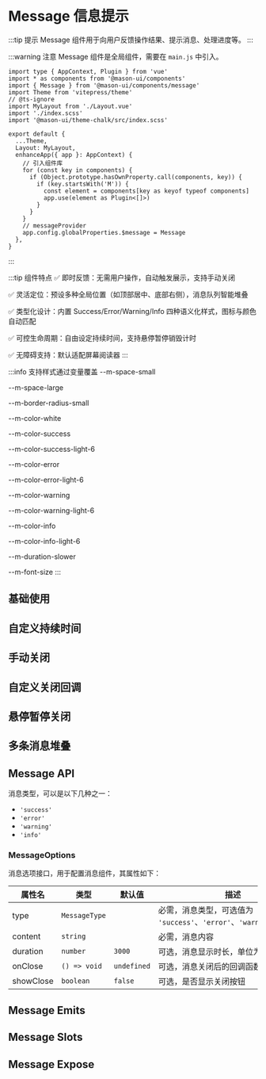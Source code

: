 # Message 信息提示

:::tip 提示
Message 组件用于向用户反馈操作结果、提示消息、处理进度等。
:::

:::warning 注意
Message 组件是全局组件，需要在 `main.js` 中引入。

```ts{3,24}
import type { AppContext, Plugin } from 'vue'
import * as components from '@mason-ui/components'
import { Message } from '@mason-ui/components/message'
import Theme from 'vitepress/theme'
// @ts-ignore
import MyLayout from './Layout.vue'
import './index.scss'
import '@mason-ui/theme-chalk/src/index.scss'

export default {
  ...Theme,
  Layout: MyLayout,
  enhanceApp({ app }: AppContext) {
    // 引入组件库
    for (const key in components) {
      if (Object.prototype.hasOwnProperty.call(components, key)) {
        if (key.startsWith('M')) {
          const element = components[key as keyof typeof components]
          app.use(element as Plugin<[]>)
        }
      }
    }
    // messageProvider
    app.config.globalProperties.$message = Message
  },
}
```
:::

:::tip 组件特点
✅ 即时反馈：无需用户操作，自动触发展示，支持手动关闭

✅ 灵活定位：预设多种全局位置（如顶部居中、底部右侧），消息队列智能堆叠

✅ 类型化设计：内置 Success/Error/Warning/Info 四种语义化样式，图标与颜色自动匹配

✅ 可控生命周期：自由设定持续时间，支持悬停暂停销毁计时

✅ 无障碍支持：默认适配屏幕阅读器
:::

:::info 支持样式通过变量覆盖
--m-space-small

--m-space-large

--m-border-radius-small

--m-color-white

--m-color-success

--m-color-success-light-6

--m-color-error

--m-color-error-light-6

--m-color-warning

--m-color-warning-light-6

--m-color-info

--m-color-info-light-6

--m-duration-slower

--m-font-size
:::

## 基础使用

<demo vue="./example/base.vue" />

## 自定义持续时间

<demo vue="./example/duration.vue" />

## 手动关闭

<demo vue="./example/closeable.vue" />

## 自定义关闭回调

<demo vue="./example/close-callback.vue" />

## 悬停暂停关闭

<demo vue="./example/hover-pause.vue" />

## 多条消息堆叠

<demo vue="./example/queue.vue" />

## Message API

消息类型，可以是以下几种之一：

- `'success'`
- `'error'`
- `'warning'`
- `'info'`

### MessageOptions

消息选项接口，用于配置消息组件，其属性如下：

| 属性名     | 类型                                   | 默认值       | 描述                                                         |
|------------|----------------------------------------|--------------|--------------------------------------------------------------|
| type       | `MessageType`                          |              | 必需，消息类型，可选值为 `'success'`、`'error'`、`'warning'`、`'info'` |
| content    | `string`                               |              | 必需，消息内容                                               |
| duration   | `number`                               | `3000`       | 可选，消息显示时长，单位为毫秒                               |
| onClose    | `() => void`                           | `undefined`  | 可选，消息关闭后的回调函数                                     |
| showClose  | `boolean`                              | `false`      | 可选，是否显示关闭按钮                                         |


## Message Emits

<NullData message="暂无定义事件" />

## Message Slots

<NullData message="暂无插槽" />


## Message Expose

<NullData message="暂无暴露接口" />


<script>
import NullData from '../../../docs/.vitepress/components/null-data.vue'
</script>

